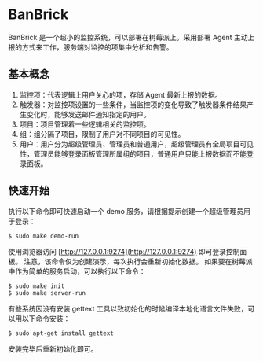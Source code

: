 # BanBrick
BanBrick 是一个超小的监控系统，可以部署在树莓派上。采用部署 Agent 主动上报的方式来工作，服务端对监控的项集中分析和告警。

## 基本概念

1. 监控项：代表逻辑上用户关心的项，存储 Agent 最新上报的数据。
2. 触发器：对监控项设置的一些条件，当监控项的变化导致了触发器条件结果产生变化时，能够发送邮件通知指定的用户。
3. 项目：项目管理着一些逻辑相关的监控项。
4. 组：组分隔了项目，限制了用户对不同项目的可见性。
5. 用户：用户分为超级管理员、管理员和普通用户，超级管理员有全局项目可见性，管理员能够登录面板管理所属组的项目，普通用户只能上报数据而不能登录面板。

## 快速开始
执行以下命令即可快速启动一个 demo 服务，请根据提示创建一个超级管理员用于登录：
```shell
$ sudo make demo-run
```

使用浏览器访问 [http://127.0.0.1:9274](http://127.0.0.1:9274) 即可登录控制面板。
注意，该命令仅为创建演示，每次执行会重新初始化数据。
如果要在树莓派中作为简单的服务启动，可以执行以下命令：
```shell
$ sudo make init
$ sudo make server-run
```

有些系统因没有安装 gettext 工具以致初始化的时候编译本地化语言文件失败，可以用以下命令安装：
```shell
$ sudo apt-get install gettext
```

安装完毕后重新初始化即可。